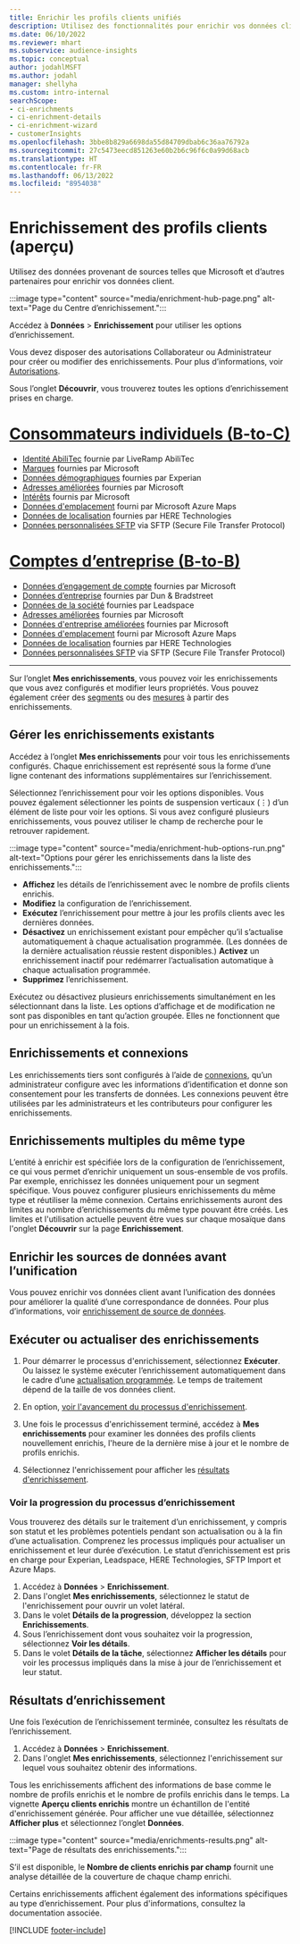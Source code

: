 ```yaml
---
title: Enrichir les profils clients unifiés
description: Utilisez des fonctionnalités pour enrichir vos données client.
ms.date: 06/10/2022
ms.reviewer: mhart
ms.subservice: audience-insights
ms.topic: conceptual
author: jodahlMSFT
ms.author: jodahl
manager: shellyha
ms.custom: intro-internal
searchScope:
- ci-enrichments
- ci-enrichment-details
- ci-enrichment-wizard
- customerInsights
ms.openlocfilehash: 3bbe8b829a6698da55d84709dbab6c36aa76792a
ms.sourcegitcommit: 27c5473eecd851263e60b2b6c96f6c0a99d68acb
ms.translationtype: HT
ms.contentlocale: fr-FR
ms.lasthandoff: 06/13/2022
ms.locfileid: "8954038"
---
```

# <a name="enrichment-for-customer-profiles-preview"></a>Enrichissement des profils clients (aperçu)

Utilisez des données provenant de sources telles que Microsoft et d’autres partenaires pour enrichir vos données client.

:::image type="content" source="media/enrichment-hub-page.png" alt-text="Page du Centre d’enrichissement.":::

Accédez à **Données** > **Enrichissement** pour utiliser les options d’enrichissement.  

Vous devez disposer des autorisations Collaborateur ou Administrateur pour créer ou modifier des enrichissements. Pour plus d’informations, voir [Autorisations](permissions.md).

Sous l’onglet **Découvrir**, vous trouverez toutes les options d’enrichissement prises en charge.

# <a name="individual-consumers-b-to-c"></a>[Consommateurs individuels (B-to-C)](#tab/b2c)

- [Identité AbiliTec](enrichment-liveramp.md) fournie par LiveRamp AbiliTec
- [Marques](enrichment-microsoft.md) fournies par Microsoft
- [Données démographiques](enrichment-experian.md) fournies par Experian
- [Adresses améliorées](enrichment-enhanced-addresses.md) fournies par Microsoft
- [Intérêts](enrichment-microsoft.md) fournis par Microsoft
- [Données d'emplacement](enrichment-azure-maps.md) fourni par Microsoft Azure Maps
- [Données de localisation](enrichment-here.md) fournies par HERE Technologies
- [Données personnalisées SFTP](enrichment-SFTP-custom-import.md) via SFTP (Secure File Transfer Protocol)

# <a name="business-accounts-b-to-b"></a>[Comptes d’entreprise (B-to-B)](#tab/b2b)

- [Données d’engagement de compte](enrichment-office.md) fournies par Microsoft
- [Données d’entreprise](enrichment-dnb.md) fournies par Dun & Bradstreet
- [Données de la société](enrichment-leadspace.md) fournies par Leadspace
- [Adresses améliorées](enrichment-enhanced-addresses.md) fournies par Microsoft
- [Données d'entreprise améliorées](enrichment-enhanced-company-data.md) fournies par Microsoft
- [Données d'emplacement](enrichment-azure-maps.md) fourni par Microsoft Azure Maps
- [Données de localisation](enrichment-here.md) fournies par HERE Technologies
- [Données personnalisées SFTP](enrichment-SFTP-custom-import.md) via SFTP (Secure File Transfer Protocol)

---

Sur l’onglet **Mes enrichissements**, vous pouvez voir les enrichissements que vous avez configurés et modifier leurs propriétés. Vous pouvez également créer des [segments](segments.md) ou des [mesures](measures.md) à partir des enrichissements.

## <a name="manage-existing-enrichments"></a>Gérer les enrichissements existants

Accédez à l’onglet **Mes enrichissements** pour voir tous les enrichissements configurés. Chaque enrichissement est représenté sous la forme d’une ligne contenant des informations supplémentaires sur l’enrichissement.

Sélectionnez l’enrichissement pour voir les options disponibles. Vous pouvez également sélectionner les points de suspension verticaux (&vellip;) d’un élément de liste pour voir les options. Si vous avez configuré plusieurs enrichissements, vous pouvez utiliser le champ de recherche pour le retrouver rapidement.

:::image type="content" source="media/enrichment-hub-options-run.png" alt-text="Options pour gérer les enrichissements dans la liste des enrichissements.":::

- **Affichez** les détails de l’enrichissement avec le nombre de profils clients enrichis.
- **Modifiez** la configuration de l’enrichissement.
- **Exécutez** l’enrichissement pour mettre à jour les profils clients avec les dernières données.
- **Désactivez** un enrichissement existant pour empêcher qu’il s’actualise automatiquement à chaque actualisation programmée. (Les données de la dernière actualisation réussie restent disponibles.) **Activez** un enrichissement inactif pour redémarrer l’actualisation automatique à chaque actualisation programmée.
- **Supprimez** l’enrichissement.

Exécutez ou désactivez plusieurs enrichissements simultanément en les sélectionnant dans la liste. Les options d’affichage et de modification ne sont pas disponibles en tant qu’action groupée. Elles ne fonctionnent que pour un enrichissement à la fois.

## <a name="enrichments-and-connections"></a>Enrichissements et connexions

Les enrichissements tiers sont configurés à l’aide de [connexions](connections.md), qu’un administrateur configure avec les informations d’identification et donne son consentement pour les transferts de données. Les connexions peuvent être utilisées par les administrateurs et les contributeurs pour configurer les enrichissements.  

## <a name="multiple-enrichments-of-the-same-type"></a>Enrichissements multiples du même type

L’entité à enrichir est spécifiée lors de la configuration de l’enrichissement, ce qui vous permet d’enrichir uniquement un sous-ensemble de vos profils. Par exemple, enrichissez les données uniquement pour un segment spécifique. Vous pouvez configurer plusieurs enrichissements du même type et réutiliser la même connexion. Certains enrichissements auront des limites au nombre d’enrichissements du même type pouvant être créés. Les limites et l'utilisation actuelle peuvent être vues sur chaque mosaïque dans l'onglet **Découvrir** sur la page **Enrichissement**.

## <a name="enrich-data-sources-before-unification"></a>Enrichir les sources de données avant l’unification

Vous pouvez enrichir vos données client avant l’unification des données pour améliorer la qualité d’une correspondance de données. Pour plus d’informations, voir [enrichissement de source de données](data-sources-enrichment.md).

## <a name="run-or-refresh-enrichments"></a>Exécuter ou actualiser des enrichissements

1. Pour démarrer le processus d'enrichissement, sélectionnez **Exécuter**. Ou laissez le système exécuter l’enrichissement automatiquement dans le cadre d’une [actualisation programmée](system.md#schedule-tab). Le temps de traitement dépend de la taille de vos données client.

1. En option, [voir l'avancement du processus d'enrichissement](#see-the-progress-of-the-enrichment-process).

1. Une fois le processus d'enrichissement terminé, accédez à **Mes enrichissements** pour examiner les données des profils clients nouvellement enrichis, l'heure de la dernière mise à jour et le nombre de profils enrichis.

1. Sélectionnez l'enrichissement pour afficher les [résultats d'enrichissement](#enrichment-results).

### <a name="see-the-progress-of-the-enrichment-process"></a>Voir la progression du processus d’enrichissement

Vous trouverez des détails sur le traitement d’un enrichissement, y compris son statut et les problèmes potentiels pendant son actualisation ou à la fin d’une actualisation. Comprenez les processus impliqués pour actualiser un enrichissement et leur durée d’exécution. Le statut d’enrichissement est pris en charge pour Experian, Leadspace, HERE Technologies, SFTP Import et Azure Maps.

1. Accédez à **Données** > **Enrichissement**.
1. Dans l'onglet **Mes enrichissements**, sélectionnez le statut de l'enrichissement pour ouvrir un volet latéral.
1. Dans le volet **Détails de la progression**, développez la section **Enrichissements**.
1. Sous l’enrichissement dont vous souhaitez voir la progression, sélectionnez **Voir les détails**.
1. Dans le volet **Détails de la tâche**, sélectionnez **Afficher les détails** pour voir les processus impliqués dans la mise à jour de l’enrichissement et leur statut.

## <a name="enrichment-results"></a>Résultats d’enrichissement

Une fois l’exécution de l’enrichissement terminée, consultez les résultats de l’enrichissement.

1. Accédez à **Données** > **Enrichissement**.
1. Dans l'onglet **Mes enrichissements**, sélectionnez l'enrichissement sur lequel vous souhaitez obtenir des informations.

Tous les enrichissements affichent des informations de base comme le nombre de profils enrichis et le nombre de profils enrichis dans le temps. La vignette **Aperçu clients enrichis** montre un échantillon de l'entité d'enrichissement générée. Pour afficher une vue détaillée, sélectionnez **Afficher plus** et sélectionnez l’onglet **Données**.

:::image type="content" source="media/enrichments-results.png" alt-text="Page de résultats des enrichissements.":::

S’il est disponible, le **Nombre de clients enrichis par champ** fournit une analyse détaillée de la couverture de chaque champ enrichi.

Certains enrichissements affichent également des informations spécifiques au type d’enrichissement. Pour plus d'informations, consultez la documentation associée.

[!INCLUDE [footer-include](includes/footer-banner.md)]

